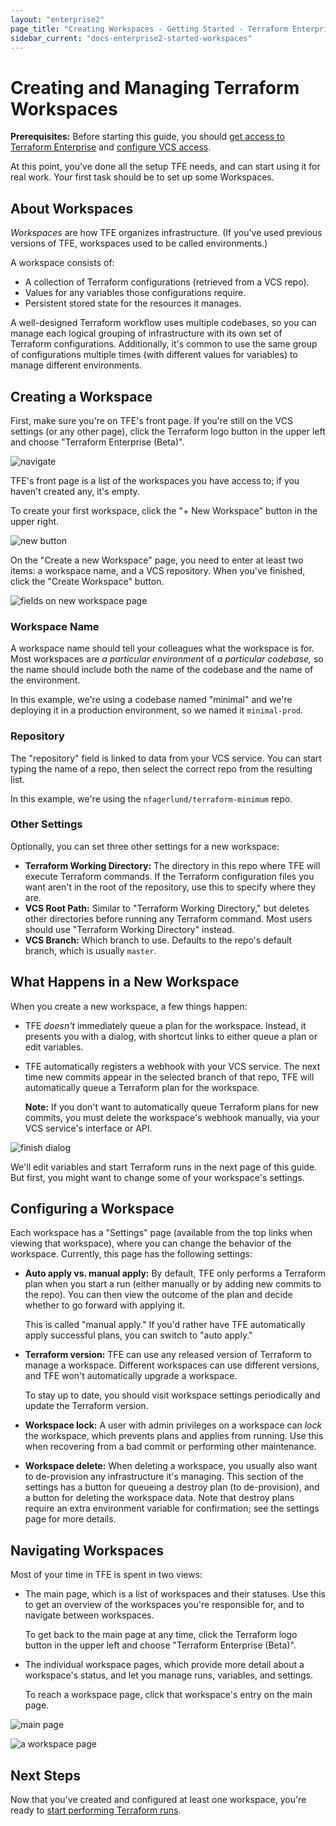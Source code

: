```yaml
---
layout: "enterprise2"
page_title: "Creating Workspaces - Getting Started - Terraform Enterprise Beta"
sidebar_current: "docs-enterprise2-started-workspaces"
---
```


# Creating and Managing Terraform Workspaces

**Prerequisites:** Before starting this guide, you should [get access to Terraform Enterprise](./access.html) and [configure VCS access](./vcs.html).

At this point, you've done all the setup TFE needs, and can start using it for real work. Your first task should be to set up some Workspaces.

## About Workspaces

_Workspaces_ are how TFE organizes infrastructure. (If you've used previous versions of TFE, workspaces used to be called environments.)

A workspace consists of:

* A collection of Terraform configurations (retrieved from a VCS repo).
* Values for any variables those configurations require.
* Persistent stored state for the resources it manages.

A well-designed Terraform workflow uses multiple codebases, so you can manage each logical grouping of infrastructure with its own set of Terraform configurations. Additionally, it's common to use the same group of configurations multiple times (with different values for variables) to manage different environments.

## Creating a Workspace

First, make sure you're on TFE's front page. If you're still on the VCS settings (or any other page), click the Terraform logo button in the upper left and choose "Terraform Enterprise (Beta)".

![navigate](./images/work-navigate.png)

TFE's front page is a list of the workspaces you have access to; if you haven't created any, it's empty.

To create your first workspace, click the "+ New Workspace" button in the upper right.

![new button](./images/work-new-button.png)

On the "Create a new Workspace" page, you need to enter at least two items: a workspace name, and a VCS repository. When you've finished, click the "Create Workspace" button.

![fields on new workspace page](./images/work-new-fields.png)

### Workspace Name

A workspace name should tell your colleagues what the workspace is for. Most workspaces are _a particular environment_ of _a particular codebase,_ so the name should include both the name of the codebase and the name of the environment.

In this example, we're using a codebase named "minimal" and we're deploying it in a production environment, so we named it `minimal-prod`.

### Repository

The "repository" field is linked to data from your VCS service. You can start typing the name of a repo, then select the correct repo from the resulting list.

In this example, we're using the `nfagerlund/terraform-minimum` repo.

### Other Settings

Optionally, you can set three other settings for a new workspace:

- **Terraform Working Directory:** The directory in this repo where TFE will execute Terraform commands. If the Terraform configuration files you want aren't in the root of the repository, use this to specify where they are.
- **VCS Root Path:** Similar to "Terraform Working Directory," but deletes other directories before running any Terraform command. Most users should use "Terraform Working Directory" instead.
- **VCS Branch:** Which branch to use. Defaults to the repo's default branch, which is usually `master`.

## What Happens in a New Workspace

When you create a new workspace, a few things happen:

- TFE _doesn't_ immediately queue a plan for the workspace. Instead, it presents you with a dialog, with shortcut links to either queue a plan or edit variables.
- TFE automatically registers a webhook with your VCS service. The next time new commits appear in the selected branch of that repo, TFE will automatically queue a Terraform plan for the workspace.

    **Note:** If you don't want to automatically queue Terraform plans for new commits, you must delete the workspace's webhook manually, via your VCS service's interface or API.

![finish dialog](./images/work-finished.png)

We'll edit variables and start Terraform runs in the next page of this guide. But first, you might want to change some of your workspace's settings.

## Configuring a Workspace

Each workspace has a "Settings" page (available from the top links when viewing that workspace), where you can change the behavior of the workspace. Currently, this page has the following settings:

- **Auto apply vs. manual apply:** By default, TFE only performs a Terraform plan when you start a run (either manually or by adding new commits to the repo). You can then view the outcome of the plan and decide whether to go forward with applying it.

    This is called "manual apply." If you'd rather have TFE automatically apply successful plans, you can switch to "auto apply."
- **Terraform version:** TFE can use any released version of Terraform to manage a workspace. Different workspaces can use different versions, and TFE won't automatically upgrade a workspace.

    To stay up to date, you should visit workspace settings periodically and update the Terraform version.
- **Workspace lock:** A user with admin privileges on a workspace can _lock_ the workspace, which prevents plans and applies from running. Use this when recovering from a bad commit or performing other maintenance.
- **Workspace delete:** When deleting a workspace, you usually also want to de-provision any infrastructure it's managing. This section of the settings has a button for queueing a destroy plan (to de-provision), and a button for deleting the workspace data. Note that destroy plans require an extra environment variable for confirmation; see the settings page for more details.

## Navigating Workspaces

Most of your time in TFE is spent in two views:

* The main page, which is a list of workspaces and their statuses. Use this to get an overview of the workspaces you're responsible for, and to navigate between workspaces.

    To get back to the main page at any time, click the Terraform logo button in the upper left and choose "Terraform Enterprise (Beta)".
* The individual workspace pages, which provide more detail about a workspace's status, and let you manage runs, variables, and settings.

    To reach a workspace page, click that workspace's entry on the main page.

![main page](./images/work-mainpage.png)

![a workspace page](./images/work-workspacepage.png)

## Next Steps

Now that you've created and configured at least one workspace, you're ready to [start performing Terraform runs](./runs.html).
